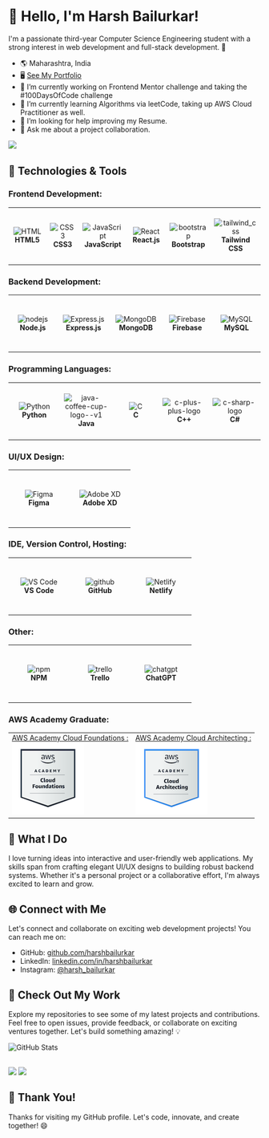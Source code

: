 # 👋 Hello, I'm Harsh Bailurkar!

I'm a passionate third-year Computer Science Engineering student with a strong interest in web development and full-stack development. 🚀

- 🌎 Maharashtra, India
- 🖥️ [See My Portfolio](#)
- 🔭 I’m currently working on Frontend Mentor challenge and taking the #100DaysOfCode challenge
- 🌱 I’m currently learning Algorithms via leetCode, taking up AWS Cloud Practitioner as well.
- 🤔 I’m looking for help improving my Resume.
- 💬 Ask me about a project collaboration.



![](https://visitcount.itsvg.in/api?id=Harshbailurkar&icon=0&color=0) <br/>
## 🔧 Technologies & Tools

### Frontend Development:

<table>
  <tr>
    <td align="center" height="108" width="108">
      <img
        src="https://cdn.jsdelivr.net/gh/devicons/devicon/icons/html5/html5-plain.svg"
        width="48"
        height="48"
        alt="HTML"
      />
      <br /><strong>HTML5</strong>
    </td>
    <td align="center" height="108" width="108">
      <img
        src="https://cdn.jsdelivr.net/gh/devicons/devicon/icons/css3/css3-plain.svg"
        width="48"
        height="48"
        alt="CSS3"
      />
      <br /><strong>CSS3</strong>
    </td>
    <td align="center" height="108" width="108">
      <img
        src="https://cdn.jsdelivr.net/gh/devicons/devicon/icons/javascript/javascript-plain.svg"
        width="48"
        height="48"
        alt="JavaScript"
      />
      <br /><strong>JavaScript</strong>
    </td>
    <td align="center" height="108" width="108">
      <img
        src="https://cdn.jsdelivr.net/gh/devicons/devicon/icons/react/react-original.svg"
        width="48"
        height="48"
        alt="React"
      />
      <br /><strong>React.js</strong>
    </td>
     <td align="center" height="108" width="108">
     <img width="48" height="48" src="https://img.icons8.com/color/48/bootstrap.png" alt="bootstrap"/>
      <br /><strong>Bootstrap</strong>
    </td>
    <td align="center" height="108" width="108">
    <img width="48" height="48" src="https://img.icons8.com/color/48/tailwind_css.png" alt="tailwind_css"/>
      <br /><strong>Tailwind CSS</strong>
    </td>
  </tr>
</table>

### Backend Development:

<table>
  <tr>
    <td align="center" height="108" width="108">
      <img width="48" height="48" src="https://img.icons8.com/color/48/nodejs.png" alt="nodejs"
        width="48"
        height="48"
        alt="Node.js"
      />
      <br /><strong>Node.js</strong>
    </td>
    <td align="center" height="108" width="108">
     <img width="48" height="48" src="https://img.icons8.com/fluency/48/000000/express-js.png" 
        width="48"
        height="48"
        alt="Express.js"
      />
      <br /><strong>Express.js</strong>
    </td>
    <td align="center" height="108" width="108">
      <img
        src="https://cdn.jsdelivr.net/gh/devicons/devicon/icons/mongodb/mongodb-original.svg"
        width="48"
        height="48"
        alt="MongoDB"
      />
      <br /><strong>MongoDB</strong>
    </td>
    <td align="center" height="108" width="108">
      <img
        src="https://cdn.jsdelivr.net/gh/devicons/devicon/icons/firebase/firebase-plain.svg"
        width="48"
        height="48"
        alt="Firebase"
      />
      <br /><strong>Firebase</strong>
    </td>
    <td align="center" height="108" width="108">
     <img width="48" height="48" src="https://img.icons8.com/color/48/mysql-logo.png"
        width="48"
        height="48"
        alt="MySQL"
      />
      <br /><strong>MySQL</strong>
    </td>
  </tr>
</table>

### Programming Languages:

<table>
  <tr>
    <td align="center" height="108" width="108">
      <img
        src="https://cdn.jsdelivr.net/gh/devicons/devicon/icons/python/python-original.svg"
        width="48"
        height="48"
        alt="Python"
      />
      <br /><strong>Python</strong>
    </td>
    <td align="center" height="108" width="108">
      <img width="48" height="48" src="https://img.icons8.com/color/48/java-coffee-cup-logo--v1.png" alt="java-coffee-cup-logo--v1"  width="48" height="48" alt="Java""/>
      <br /><strong>Java</strong>
    </td>
    <td align="center" height="108" width="108">
      <img
        src="https://cdn.jsdelivr.net/gh/devicons/devicon/icons/c/c-original.svg"
        width="48"
        height="48"
        alt="C"
      />
      <br /><strong>C</strong>
    </td>
    <td align="center" height="108" width="108">
      <img
        <img width="48" height="48" src="https://img.icons8.com/color/48/c-plus-plus-logo.png" alt="c-plus-plus-logo"
        width="48"
        height="48"
        alt="C++"
      />
      <br /><strong>C++</strong>
    </td>
    <td align="center" height="108" width="108">
      <img width="64" height="64" src="https://img.icons8.com/nolan/64/c-sharp-logo.png" alt="c-sharp-logo"
        width="48"
        height="48"
        alt="C#"
      />
      <br /><strong>C#</strong>
    </td>
  </tr>
</table>

### UI/UX Design:

<table>
  <tr>
    <td align="center" height="108" width="108">
      <img
        src="https://cdn.jsdelivr.net/gh/devicons/devicon/icons/figma/figma-original.svg"
        width="48"
        height="48"
        alt="Figma"
      />
      <br /><strong>Figma</strong>
    </td>
    <td align="center" height="108" width="108">
      <img
        src="https://cdn.jsdelivr.net/gh/devicons/devicon/icons/xd/xd-plain.svg"
        width="48"
        height="48"
        alt="Adobe XD"
      />
      <br /><strong>Adobe XD</strong>
    </td>
  </tr>
</table>

### IDE, Version Control, Hosting:
<table>
  <tr>
    <td align="center" height="108" width="108">
      <img width="48" height="48" src="https://img.icons8.com/color/48/visual-studio-code-2019.png" alt="VS Code" />
      <br /><strong>VS Code</strong>
    </td>
    <td align="center" height="108" width="108">
     <img width="64" height="64" src="https://img.icons8.com/glyph-neue/64/000000/github.png" alt="github"/>
      <br /><strong>GitHub</strong>
    </td>
    <td align="center" height="108" width="108">
      <img width="48" height="48" src="https://img.icons8.com/external-tal-revivo-color-tal-revivo/24/external-netlify-a-cloud-computing-company-that-offers-hosting-and-serverless-backend-services-for-static-websites-logo-color-tal-revivo.png" alt="Netlify" />
      <br /><strong>Netlify</strong>
    </td>
  </tr>
</table>

### Other:
<table>
  <tr>
    <td align="center" height="108" width="108">
     <img width="48" height="48" src="https://img.icons8.com/color/48/npm.png" alt="npm"/>
      <br /><strong>NPM</strong>
    </td>
    <td align="center" height="108" width="108">
     <img width="48" height="48" src="https://img.icons8.com/color/48/trello.png" alt="trello"/>
      <br /><strong>Trello</strong>
    </td>
    <td align="center" height="108" width="108">
     <img width="48" height="48" src="https://img.icons8.com/color/48/chatgpt.png" alt="chatgpt"/>
      <br /><strong>ChatGPT</strong>
    </td>
  </tr>
</table>

### AWS Academy Graduate:
<table>
  <tr>
  <tr>
    <td>
   <a href="https://www.credly.com/badges/e9ca128e-2fd8-49a6-bfc5-3f54e28f5855/public_url"> AWS Academy Cloud Foundations :</a>
      <br>
    <a href="https://www.credly.com/badges/e9ca128e-2fd8-49a6-bfc5-3f54e28f5855/public_url"><img src="./aws-academy-graduate-aws-academy-cloud-foundations.png"></a>
      </td>
    <td>
  <a href="https://www.credly.com/badges/e3451bf1-6511-474e-b595-c256ec7a9450/public_url"> AWS Academy Cloud Architecting   : </a>
      <br>
   <a href="https://www.credly.com/badges/e3451bf1-6511-474e-b595-c256ec7a9450/public_url"> <img src="./aws-academy-graduate-aws-academy-cloud-architecting.png"/></a>
      </td>
  </tr>
</tr>
</table>

## 🌟 What I Do

I love turning ideas into interactive and user-friendly web applications. My skills span from crafting elegant UI/UX designs to building robust backend systems. Whether it's a personal project or a collaborative effort, I'm always excited to learn and grow.

## 🌐 Connect with Me

Let's connect and collaborate on exciting web development projects! You can reach me on:

- GitHub: [github.com/harshbailurkar](https://github.com/Harshbailurkar)
- LinkedIn: [linkedin.com/in/harshbailurkar](https://www.linkedin.com/in/harsh-bailurkar-011291247/)
- Instagram: [@harsh_bailurkar](https://www.instagram.com/harsh_bailurkar/)

## 🚀 Check Out My Work

Explore my repositories to see some of my latest projects and contributions. Feel free to open issues, provide feedback, or collaborate on exciting ventures together. Let's build something amazing! 💡

![GitHub Stats](https://github-readme-stats.vercel.app/api?username=harshbailurkar&show_icons=true&count_private=true&hide=contribs,issues&theme=tokyonight) <br/><br/>
<tabel>
<tr>
  <td>
<img src="https://github-readme-streak-stats.herokuapp.com/?user=Harshbailurkar&theme=tokyonight&hide_border=false" width="400">
</td>
  <td>
<img src="https://github-readme-stats.vercel.app/api/top-langs/?username=harshbailurkar&langs_count=5&theme=tokyonight">
  </td>
</tr>
</tabel>


## 🌟 Thank You!

Thanks for visiting my GitHub profile. Let's code, innovate, and create together! 😄

